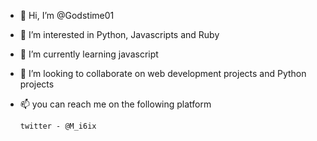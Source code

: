 - 👋 Hi, I’m @Godstime01
- 👀 I’m interested in Python, Javascripts and Ruby
- 🌱 I’m currently learning javascript
- 💞️ I’m looking to collaborate on web development projects and Python projects 
- 📫 you can reach me on the following platform
      
      twitter - @M_i6ix
  

<!---
Godstime01/Godstime01 is a ✨ special ✨ repository because its `README.md` (this file) appears on your GitHub profile.
You can click the Preview link to take a look at your changes.
--->
